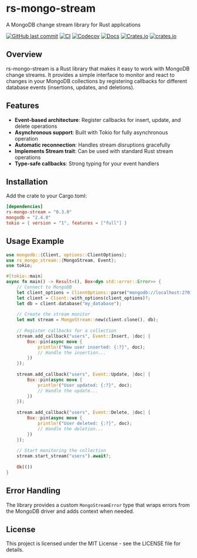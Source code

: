 # rs-mongo-stream
A MongoDB change stream library for Rust applications

[![GitHub last commit](https://img.shields.io/github/last-commit/lsh0x/rs-mongo-stream)](https://github.com/lsh0x/rs-mongo-stream/commits/main)
[![CI](https://github.com/lsh0x/rs-mongo-stream/workflows/CI/badge.svg)](https://github.com/lsh0x/rs-mongo-stream/actions)
[![Codecov](https://codecov.io/gh/lsh0x/rs-mongo-stream/branch/main/graph/badge.svg)](https://codecov.io/gh/lsh0x/rs-mongo-stream)
[![Docs](https://docs.rs/rs-mongo-stream/badge.svg)](https://docs.rs/rs-mongo-stream)
[![Crates.io](https://img.shields.io/crates/v/rs-mongo-stream.svg)](https://crates.io/crates/rs-mongo-stream)
[![crates.io](https://img.shields.io/crates/d/rs-mongo-stream)](https://crates.io/crates/rs-mongo-stream)


## Overview

rs-mongo-stream is a Rust library that makes it easy to work with MongoDB change streams. It provides a simple interface to monitor and react to changes in your MongoDB collections by registering callbacks for different database events (insertions, updates, and deletions).

## Features

- **Event-based architecture**: Register callbacks for insert, update, and delete operations
- **Asynchronous support**: Built with Tokio for fully asynchronous operation
- **Automatic reconnection**: Handles stream disruptions gracefully
- **Implements Stream trait**: Can be used with standard Rust stream operations
- **Type-safe callbacks**: Strong typing for your event handlers

## Installation

Add the crate to your Cargo.toml:

```toml
[dependencies]
rs-mongo-stream = "0.3.0"
mongodb = "2.4.0"
tokio = { version = "1", features = ["full"] }
```

## Usage Example

```rust
use mongodb::{Client, options::ClientOptions};
use rs_mongo_stream::{MongoStream, Event};
use tokio;

#[tokio::main]
async fn main() -> Result<(), Box<dyn std::error::Error>> {
    // Connect to MongoDB
    let client_options = ClientOptions::parse("mongodb://localhost:27017").await?;
    let client = Client::with_options(client_options)?;
    let db = client.database("my_database");
    
    // Create the stream monitor
    let mut stream = MongoStream::new(client.clone(), db);
    
    // Register callbacks for a collection
    stream.add_callback("users", Event::Insert, |doc| {
        Box::pin(async move {
            println!("New user inserted: {:?}", doc);
            // Handle the insertion...
        })
    });
    
    stream.add_callback("users", Event::Update, |doc| {
        Box::pin(async move {
            println!("User updated: {:?}", doc);
            // Handle the update...
        })
    });
    
    stream.add_callback("users", Event::Delete, |doc| {
        Box::pin(async move {
            println!("User deleted: {:?}", doc);
            // Handle the deletion...
        })
    });
    
    // Start monitoring the collection
    stream.start_stream("users").await?;
    
    Ok(())
}
```

## Error Handling

The library provides a custom `MongoStreamError` type that wraps errors from the MongoDB driver and adds context when needed.

## License

This project is licensed under the MIT License - see the LICENSE file for details.
